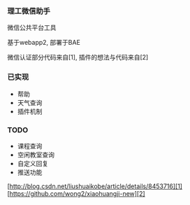 ### 理工微信助手

微信公共平台工具

基于webapp2, 部署于BAE

微信认证部分代码来自[1], 插件的想法与代码来自[2]

### 已实现
* 帮助
* 天气查询
* 插件机制

### TODO
* 课程查询
* 空闲教室查询
* 自定义回复
* 推送功能

[http://blog.csdn.net/liushuaikobe/article/details/8453716][1]
[https://github.com/wong2/xiaohuangji-new][2]
